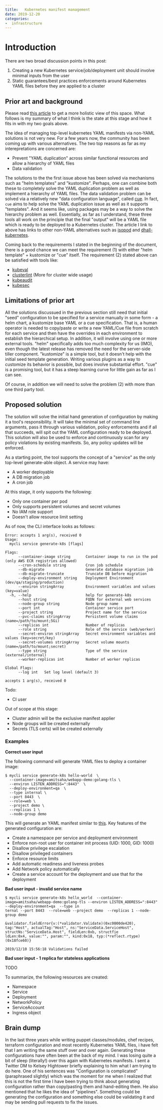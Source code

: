 ```yaml
---
title:   Kubernetes manifest management
date: 2019-12-20
categories:
-  infrastructure
---
```



# Introduction

There are two broad discussion points in this post:

1. Creating a new  Kubernetes service/job/deployment unit should involve minimal inputs from the user
2. Static guarantees/best practices enforcements around Kubernetes YAML files before they are applied to a cluster


## Prior art and background

Please read [this article](https://blog.cedriccharly.com/post/20191109-the-configuration-complexity-curse/) to
get a more holistic view of this space. What follows is my summary of what I think is the state at this stage
and how it fits in with my two goals above.

The idea of managing top-level kubernetes YAML manifests via non-YAML solutions is not very new.
For a few years now, the community has been coming up with various alternatives. The
two top reasons as far as my interepretations are concerned are:

- Prevent "YAML duplication" across similar functional resources and allow a hierarchy of YAML files
- Data validation

The solutions to the the first issue above has been solved via mechanisms such as "helm templates"
and "kustomize". Perhaps, one can combine both these to completely solve the YAML duplication problem
as well as implement a hierarchy of YAML files. The data validation problem can be solved via a relatively 
new "data configuration language", called [cue](https://cuelang.org). In fact, `cue` aims to help solve 
the YAML duplication issue as well as it supports "templates". And it seems like, using packages may be a way
to solve the hierarchy problem as well. Essentially, as far as I understand, these three tools all work on the 
principle that the final "output" will be a YAML file which is ready to be deployed to a Kubernetes cluster.
The article I link to above has links to other non-YAML alternatives such as [isopod](https://github.com/cruise-automation/isopod)
and [dhall-kubernetes](https://github.com/dhall-lang/dhall-kubernetes).

Coming back to the requirements I stated in the beginning of the document, there is a good chance we 
can meet the requirement (1) with either "helm template" + kustomize or "cue" itself. The requirement
(2) stated above can be satisfied with tools like:

- [kubeval](https://github.com/instrumenta/kubeval)
- [clusterlint](https://github.com/digitalocean/clusterlint) (More for cluster wide usage)
- [kubeaudit](https://github.com/Shopify/kubeaudit)
- [kubesec](https://github.com/controlplaneio/kubesec)

## Limitations of prior art

All the solutions discussued in the previous section still need that initial "seed" configuration to be
specified for a service manually in some form - a helm chart, a kustomize base YAML or a cue specification.
That is, a human operator is needed to copy/paste or write a new YAML/Cue file from scratch for each service 
and then have the overrides in each environment to establish the hierarchical setup. In addition, it will involve
using one or more external tools. "helm" specifically adds too much complexity for us (IMO), even though
the latest release has removed the need for the server-side tiller component. "kustomize" is a simple tool,
but it doesn't help with the initial seed template generation. Writing various plugins as a way
to customize its behavior is possible, but does involve substantial effort. "cue" is a promising tool, but it has a steep
learning curve for little gain as far as I can see.

Of course, in addition we will need to solve the problem (2) with more than one third party tool.

## Proposed solution

The solution will solve the initial hand generation of configuration by making it a tool's responsibility. It will take
the minimal set of command line arguments, pass it through various validation, policy enforcements and if all that
succeeds, will spit out the YAML configuration ready to be deployed. This solution will also be used to enforce and
continuously scan for any policy violations by existing manifests. So, any policy updates will be enforced.

As a starting point, the tool supports the concept of a "service" as the only top-level
generate-able object. A service may have:

- A worker deployable
- A DB migration job
- A cron job

At this stage, it only supports the following:

- Only one container per pod
- Only supports persistent volumes and secret volumes
- No IAM role support
- Doesn't allow resource limit setting


As of now, the CLI interface looks as follows:

```
Error: accepts 1 arg(s), received 0
Usage:
  mycli service generate-k8s [flags]

Flags:
      --container-image string       Container image to run in the pod (only AWS ECR registries allowed)
      --cron-schedule string         Cron job schedule
      --db-migrate                   Generate database migration job
      --db-migrate-truncate          Truncate DB before migration
      --deploy-environment string    Deployment Environment (dev/qa/staging/production)
      --environ stringArray          Environment variables and values (key=value)
  -h, --help                         help for generate-k8s
      --host string                  FQDN for external web services
      --node-group string            Node group name
      --port int                     Container service port
      --project string               Project name for the service
      --pvc-claims stringArray       Persistent volume claims (name=/path/to/mount;5Gi)
      --replicas int                 Number of replicas
      --role string                  Role of the service (web/worker)
      --secret-environ stringArray   Secret environment variables and values (key=secret/key)
      --secret-volumes stringArray   Secret volume mounts (name=/path/to/mount;secret)
      --type string                  Type of the service (external/internal)
      --worker-replicas int          Number of worker replicas

Global Flags:
      --log int   Set log level (default 3)

accepts 1 arg(s), received 0

```

Todo:

- CI user

Out of scope at this stage:

- Cluster admin will be the exclusive manifest applier
- Node groups will be created externally
- Secrets (TLS certs) will be created externally

### Examples

**Correct user input**

The following command will generate YAML files to deploy a container image:

```
$ mycli service generate-k8s hello-world  \
  --container-image=amitsaha/webapp-demo:golang-tls \
  --environ LISTEN_ADDRESS=":8443"  \
  --deploy-environment=qa  \
  --type internal \
  --port 8443  \
  --role=web \
  --project demo \ 
  --replicas 1 \
  --node-group demo 
```

This will generate an YAML manifest similar to [this](./example_generated.yaml). Key features of the generated configuration are:

- Create a namespace per service and deployment environment
- Enforce non-root user for container init process (UID: 1000, GID: 1000)
- Disallow privilege escalation
- Disallow privileged containers
- Enforce resource limits
- Add automatic readiness and liveness probes
- Add Network policy automatically
- Create a service account for the deployment and use that for the deployment

**Bad user input - invalid service name**

```
$ mycli service generate-k8s hello_world  --container-image=amitsaha/webapp-demo:golang-tls --environ LISTEN_ADDRESS=":8443"  --deploy-environment=qa  --type in
ternal --port 8443  --role=web --project demo  --replicas 1 --node-group demo   

&validator.fieldError{v:(*validator.Validate)(0xc0000de420), tag:"Host", actualTag:"Host", ns:"ServiceData.ServiceHost", structNs:"ServiceData.Host", fieldLen:0xb, structfie
ldLen:0x4, value:"", param:"", kind:0x18, typ:(*reflect.rtype)(0x18fce60)}

2019/12/10 15:56:18 Validations failed

```

**Bad user input - 1 replica for stateless applications**

TODO


To summarize, the following resources are created:

- Namespace
- Service
- Deployment
- NetworkPolicy
- ServiceAccount
- Ingress object

## Brain dump

In the last three years while writing puppet classes/modules, chef recipes, terraform configuration
and most recently Kubernetes YAML files, i have felt that I am writing the same stuff over and over
again. Generating these configurations have often been at the back of my mind. I was losing quite a
bit of sleep (literally!) over this again with Kubernetes manifests. I sent a Twitter DM to Kelsey
Hightower briefly explaining to him what I am trying to do here. One of his sentences was "Configuration
is complicated" (paraphrased slightly) which was the moment for me when I realized that this is not
the first time I have been trying to think about generating configuration rather than copy/pasting them
and hand-editing them. He also mentioned that he likes the idea of "pipelines". Something could be
generating the configuration and something else could be validating it and may be sending pull requests
to fix the issues.
